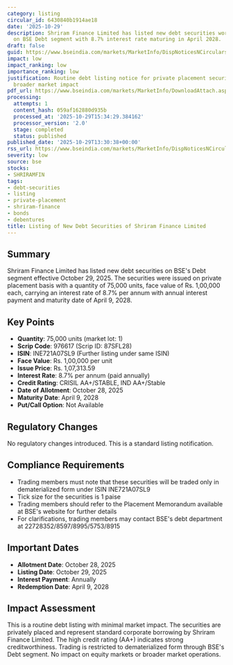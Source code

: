 ```yaml
---
category: listing
circular_id: 6430840b1914ae18
date: '2025-10-29'
description: Shriram Finance Limited has listed new debt securities worth Rs. 75 crore
  on BSE Debt segment with 8.7% interest rate maturing in April 2028.
draft: false
guid: https://www.bseindia.com/markets/MarketInfo/DispNoticesNCirculars.aspx?Noticeid={D9B4124F-E12E-4FAE-8B7F-A49D1BA30DA0}&noticeno=20251029-35&dt=10/29/2025&icount=35&totcount=56&flag=0
impact: low
impact_ranking: low
importance_ranking: low
justification: Routine debt listing notice for private placement securities with no
  broader market impact
pdf_url: https://www.bseindia.com/markets/MarketInfo/DownloadAttach.aspx?id=20251029-35&attachedId=
processing:
  attempts: 1
  content_hash: 059af162880d935b
  processed_at: '2025-10-29T15:34:29.384162'
  processor_version: '2.0'
  stage: completed
  status: published
published_date: '2025-10-29T13:30:38+00:00'
rss_url: https://www.bseindia.com/markets/MarketInfo/DispNoticesNCirculars.aspx?Noticeid={D9B4124F-E12E-4FAE-8B7F-A49D1BA30DA0}&noticeno=20251029-35&dt=10/29/2025&icount=35&totcount=56&flag=0
severity: low
source: bse
stocks:
- SHRIRAMFIN
tags:
- debt-securities
- listing
- private-placement
- shriram-finance
- bonds
- debentures
title: Listing of New Debt Securities of Shriram Finance Limited
---
```


## Summary

Shriram Finance Limited has listed new debt securities on BSE's Debt segment effective October 29, 2025. The securities were issued on private placement basis with a quantity of 75,000 units, face value of Rs. 1,00,000 each, carrying an interest rate of 8.7% per annum with annual interest payment and maturity date of April 9, 2028.

## Key Points

- **Quantity**: 75,000 units (market lot: 1)
- **Scrip Code**: 976617 (Scrip ID: 87SFL28)
- **ISIN**: INE721A07SL9 (Further listing under same ISIN)
- **Face Value**: Rs. 1,00,000 per unit
- **Issue Price**: Rs. 1,07,313.59
- **Interest Rate**: 8.7% per annum (paid annually)
- **Credit Rating**: CRISIL AA+/STABLE, IND AA+/Stable
- **Date of Allotment**: October 28, 2025
- **Maturity Date**: April 9, 2028
- **Put/Call Option**: Not Available

## Regulatory Changes

No regulatory changes introduced. This is a standard listing notification.

## Compliance Requirements

- Trading members must note that these securities will be traded only in dematerialized form under ISIN INE721A07SL9
- Tick size for the securities is 1 paise
- Trading members should refer to the Placement Memorandum available at BSE's website for further details
- For clarifications, trading members may contact BSE's debt department at 22728352/8597/8995/5753/8915

## Important Dates

- **Allotment Date**: October 28, 2025
- **Listing Date**: October 29, 2025
- **Interest Payment**: Annually
- **Redemption Date**: April 9, 2028

## Impact Assessment

This is a routine debt listing with minimal market impact. The securities are privately placed and represent standard corporate borrowing by Shriram Finance Limited. The high credit rating (AA+) indicates strong creditworthiness. Trading is restricted to dematerialized form through BSE's Debt segment. No impact on equity markets or broader market operations.